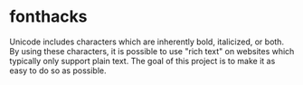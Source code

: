 # fonthacks

Unicode includes characters which are inherently bold, italicized, or both. By using these characters, it is possible to use "rich text" on websites which typically only support plain text. The goal of this project is to make it as easy to do so as possible.
